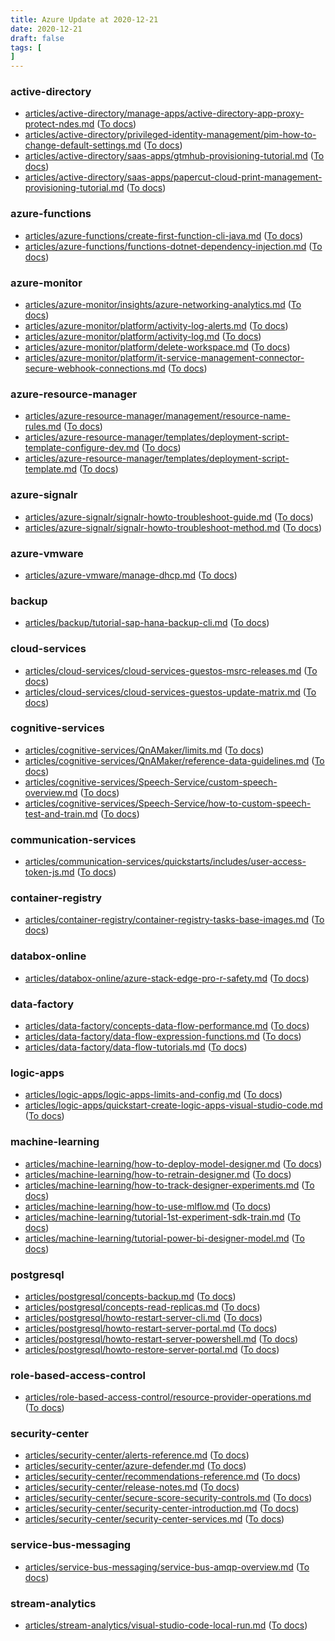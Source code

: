 ```yaml
---
title: Azure Update at 2020-12-21
date: 2020-12-21
draft: false
tags: [
]
---
```


### active-directory
- [articles/active-directory/manage-apps/active-directory-app-proxy-protect-ndes.md](https://github.com/MicrosoftDocs/azure-docs/compare/e715299..d488a97#diff-4de00819d0ce26752f0e2acfb915ac7df6b96b3dd3ba2a52486c24fe2eb57723) ([To docs](https://docs.microsoft.com/en-us/azure/active-directory/manage-apps/active-directory-app-proxy-protect-ndes?WT.mc_id=AZ-MVP-5003408))
- [articles/active-directory/privileged-identity-management/pim-how-to-change-default-settings.md](https://github.com/MicrosoftDocs/azure-docs/compare/e715299..d488a97#diff-273c792476b5e312a3f2ec0f07bf8a9ee15c404b823c0792c3d5d0a72c52cdfc) ([To docs](https://docs.microsoft.com/en-us/azure/active-directory/privileged-identity-management/pim-how-to-change-default-settings?WT.mc_id=AZ-MVP-5003408))
- [articles/active-directory/saas-apps/gtmhub-provisioning-tutorial.md](https://github.com/MicrosoftDocs/azure-docs/compare/e715299..d488a97#diff-31d72037bce589621eb92ffce3dc60c1a9fe303777ebb11ad04171df3f7e031a) ([To docs](https://docs.microsoft.com/en-us/azure/active-directory/saas-apps/gtmhub-provisioning-tutorial?WT.mc_id=AZ-MVP-5003408))
- [articles/active-directory/saas-apps/papercut-cloud-print-management-provisioning-tutorial.md](https://github.com/MicrosoftDocs/azure-docs/compare/e715299..d488a97#diff-1c6b9cec90ce06de21286fe1b87809eda7790bde57c12ce319c6e12321212b0e) ([To docs](https://docs.microsoft.com/en-us/azure/active-directory/saas-apps/papercut-cloud-print-management-provisioning-tutorial?WT.mc_id=AZ-MVP-5003408))
    
### azure-functions
- [articles/azure-functions/create-first-function-cli-java.md](https://github.com/MicrosoftDocs/azure-docs/compare/e715299..d488a97#diff-b00bc21a5c174c3cb947c7665f3b209593a6bd6bb898c668aa024678257863df) ([To docs](https://docs.microsoft.com/en-us/azure/azure-functions/create-first-function-cli-java?WT.mc_id=AZ-MVP-5003408))
- [articles/azure-functions/functions-dotnet-dependency-injection.md](https://github.com/MicrosoftDocs/azure-docs/compare/e715299..d488a97#diff-0cc4f64327cdb7ffb0a0e5e6e8e75febb334983edf8d1f11d99bef3b425c2963) ([To docs](https://docs.microsoft.com/en-us/azure/azure-functions/functions-dotnet-dependency-injection?WT.mc_id=AZ-MVP-5003408))
    
### azure-monitor
- [articles/azure-monitor/insights/azure-networking-analytics.md](https://github.com/MicrosoftDocs/azure-docs/compare/e715299..d488a97#diff-a8faa5938d86b9496248047946274cda6ed9e13a13f0e8536545a7e7558ee5bb) ([To docs](https://docs.microsoft.com/en-us/azure/azure-monitor/insights/azure-networking-analytics?WT.mc_id=AZ-MVP-5003408))
- [articles/azure-monitor/platform/activity-log-alerts.md](https://github.com/MicrosoftDocs/azure-docs/compare/e715299..d488a97#diff-0b3ebd1e06662f0856d001e56718c82a261def96dd3ceccb22cba54cba58fd01) ([To docs](https://docs.microsoft.com/en-us/azure/azure-monitor/platform/activity-log-alerts?WT.mc_id=AZ-MVP-5003408))
- [articles/azure-monitor/platform/activity-log.md](https://github.com/MicrosoftDocs/azure-docs/compare/e715299..d488a97#diff-c7e6fce67bcfae0045b929e43d2346b7f046fb9e400c55d89932b4df746f9718) ([To docs](https://docs.microsoft.com/en-us/azure/azure-monitor/platform/activity-log?WT.mc_id=AZ-MVP-5003408))
- [articles/azure-monitor/platform/delete-workspace.md](https://github.com/MicrosoftDocs/azure-docs/compare/e715299..d488a97#diff-fb84318365f625dc290836dd85d94750de0a31163da3285eba5e30ba4e102880) ([To docs](https://docs.microsoft.com/en-us/azure/azure-monitor/platform/delete-workspace?WT.mc_id=AZ-MVP-5003408))
- [articles/azure-monitor/platform/it-service-management-connector-secure-webhook-connections.md](https://github.com/MicrosoftDocs/azure-docs/compare/e715299..d488a97#diff-a2234de69f623098238459cfea37acfd80eb901ef49caf9dd7bf19107421de9e) ([To docs](https://docs.microsoft.com/en-us/azure/azure-monitor/platform/it-service-management-connector-secure-webhook-connections?WT.mc_id=AZ-MVP-5003408))
    
### azure-resource-manager
- [articles/azure-resource-manager/management/resource-name-rules.md](https://github.com/MicrosoftDocs/azure-docs/compare/e715299..d488a97#diff-face449bc9b2fc7020663ad0bcac2950db0e58f9afd2092fb46bde86be3f6e9b) ([To docs](https://docs.microsoft.com/en-us/azure/azure-resource-manager/management/resource-name-rules?WT.mc_id=AZ-MVP-5003408))
- [articles/azure-resource-manager/templates/deployment-script-template-configure-dev.md](https://github.com/MicrosoftDocs/azure-docs/compare/e715299..d488a97#diff-da8063b409f21fafecd704f087e225a5dd6518acd105a4f5d450939a30ff1dc5) ([To docs](https://docs.microsoft.com/en-us/azure/azure-resource-manager/templates/deployment-script-template-configure-dev?WT.mc_id=AZ-MVP-5003408))
- [articles/azure-resource-manager/templates/deployment-script-template.md](https://github.com/MicrosoftDocs/azure-docs/compare/e715299..d488a97#diff-738d305fb72ef2dc1edeb15679fcc61484b49d30dbc95d957c8ab1390274b65b) ([To docs](https://docs.microsoft.com/en-us/azure/azure-resource-manager/templates/deployment-script-template?WT.mc_id=AZ-MVP-5003408))
    
### azure-signalr
- [articles/azure-signalr/signalr-howto-troubleshoot-guide.md](https://github.com/MicrosoftDocs/azure-docs/compare/e715299..d488a97#diff-fca46f89705a6de3959b124c91dc217482e347ad79f98a312d1e15b78484e731) ([To docs](https://docs.microsoft.com/en-us/azure/azure-signalr/signalr-howto-troubleshoot-guide?WT.mc_id=AZ-MVP-5003408))
- [articles/azure-signalr/signalr-howto-troubleshoot-method.md](https://github.com/MicrosoftDocs/azure-docs/compare/e715299..d488a97#diff-8f050a5116e1877563c3fb8a3f974e416a1cc76374156d1932334ebcc309c67e) ([To docs](https://docs.microsoft.com/en-us/azure/azure-signalr/signalr-howto-troubleshoot-method?WT.mc_id=AZ-MVP-5003408))
    
### azure-vmware
- [articles/azure-vmware/manage-dhcp.md](https://github.com/MicrosoftDocs/azure-docs/compare/e715299..d488a97#diff-58c6e98cf5b868e7a7de95dd29b5df3e5954145a600787ebd0f45e0208ac86b9) ([To docs](https://docs.microsoft.com/en-us/azure/azure-vmware/manage-dhcp?WT.mc_id=AZ-MVP-5003408))
    
### backup
- [articles/backup/tutorial-sap-hana-backup-cli.md](https://github.com/MicrosoftDocs/azure-docs/compare/e715299..d488a97#diff-edb47ac041cb570ff686828dba36011db8a5c271f057263c894db24d4bd5883b) ([To docs](https://docs.microsoft.com/en-us/azure/backup/tutorial-sap-hana-backup-cli?WT.mc_id=AZ-MVP-5003408))
    
### cloud-services
- [articles/cloud-services/cloud-services-guestos-msrc-releases.md](https://github.com/MicrosoftDocs/azure-docs/compare/e715299..d488a97#diff-dfea42c10b3a549943461ddb51682e763f8e65b133552981d4a8abff02c74b11) ([To docs](https://docs.microsoft.com/en-us/azure/cloud-services/cloud-services-guestos-msrc-releases?WT.mc_id=AZ-MVP-5003408))
- [articles/cloud-services/cloud-services-guestos-update-matrix.md](https://github.com/MicrosoftDocs/azure-docs/compare/e715299..d488a97#diff-5b63b67b2fa9cf551a95e57a471b538ee121962dec792bb472979c693f1c4ca8) ([To docs](https://docs.microsoft.com/en-us/azure/cloud-services/cloud-services-guestos-update-matrix?WT.mc_id=AZ-MVP-5003408))
    
### cognitive-services
- [articles/cognitive-services/QnAMaker/limits.md](https://github.com/MicrosoftDocs/azure-docs/compare/e715299..d488a97#diff-70df93cbcc7cca768fa9ea90ff29ecbf7216a9ab5dee2ed1e3b9d4dcef9e9aac) ([To docs](https://docs.microsoft.com/en-us/azure/cognitive-services/QnAMaker/limits?WT.mc_id=AZ-MVP-5003408))
- [articles/cognitive-services/QnAMaker/reference-data-guidelines.md](https://github.com/MicrosoftDocs/azure-docs/compare/e715299..d488a97#diff-78d4ec9af2c205488fd91081ea126a708fe8f6f57a0e4743d04e50162d1388e7) ([To docs](https://docs.microsoft.com/en-us/azure/cognitive-services/QnAMaker/reference-data-guidelines?WT.mc_id=AZ-MVP-5003408))
- [articles/cognitive-services/Speech-Service/custom-speech-overview.md](https://github.com/MicrosoftDocs/azure-docs/compare/e715299..d488a97#diff-add45751bb64a48aa41314a4d3279c4af2e602b43c867b11914fc809eb4c50a6) ([To docs](https://docs.microsoft.com/en-us/azure/cognitive-services/Speech-Service/custom-speech-overview?WT.mc_id=AZ-MVP-5003408))
- [articles/cognitive-services/Speech-Service/how-to-custom-speech-test-and-train.md](https://github.com/MicrosoftDocs/azure-docs/compare/e715299..d488a97#diff-e4837fba98e4ada0c6fd45fc6b5c1fbbcb111c48e92fddc39965a07ba511462b) ([To docs](https://docs.microsoft.com/en-us/azure/cognitive-services/Speech-Service/how-to-custom-speech-test-and-train?WT.mc_id=AZ-MVP-5003408))
    
### communication-services
- [articles/communication-services/quickstarts/includes/user-access-token-js.md](https://github.com/MicrosoftDocs/azure-docs/compare/e715299..d488a97#diff-82b4c6a60c0a8f22c45e619815cb479a139558cd2cf112e891a5a6b79b12efb4) ([To docs](https://docs.microsoft.com/en-us/azure/communication-services/quickstarts/includes/user-access-token-js?WT.mc_id=AZ-MVP-5003408))
    
### container-registry
- [articles/container-registry/container-registry-tasks-base-images.md](https://github.com/MicrosoftDocs/azure-docs/compare/e715299..d488a97#diff-842d0ed0090ac32131d23a30b0f1d2f02653a561232d150df2ebc749f459bd93) ([To docs](https://docs.microsoft.com/en-us/azure/container-registry/container-registry-tasks-base-images?WT.mc_id=AZ-MVP-5003408))
    
### databox-online
- [articles/databox-online/azure-stack-edge-pro-r-safety.md](https://github.com/MicrosoftDocs/azure-docs/compare/e715299..d488a97#diff-bba81ab6db331f30fcda389efddf07d9cf796c44bc21ed05bf396f49d3b50455) ([To docs](https://docs.microsoft.com/en-us/azure/databox-online/azure-stack-edge-pro-r-safety?WT.mc_id=AZ-MVP-5003408))
    
### data-factory
- [articles/data-factory/concepts-data-flow-performance.md](https://github.com/MicrosoftDocs/azure-docs/compare/e715299..d488a97#diff-ae7d3d934bdb248888f3a00e156d6d8bf3568dc5c3a46c641d3ad055b7066fd9) ([To docs](https://docs.microsoft.com/en-us/azure/data-factory/concepts-data-flow-performance?WT.mc_id=AZ-MVP-5003408))
- [articles/data-factory/data-flow-expression-functions.md](https://github.com/MicrosoftDocs/azure-docs/compare/e715299..d488a97#diff-2c80b87ace52c5b11117aeacc814a349efedca6dc3910befb48954bdea42d1d5) ([To docs](https://docs.microsoft.com/en-us/azure/data-factory/data-flow-expression-functions?WT.mc_id=AZ-MVP-5003408))
- [articles/data-factory/data-flow-tutorials.md](https://github.com/MicrosoftDocs/azure-docs/compare/e715299..d488a97#diff-d4f41038d3169b64c2595e4f65ab51f59cd082f9abdb773c515b3f5d9fb7951f) ([To docs](https://docs.microsoft.com/en-us/azure/data-factory/data-flow-tutorials?WT.mc_id=AZ-MVP-5003408))
    
### logic-apps
- [articles/logic-apps/logic-apps-limits-and-config.md](https://github.com/MicrosoftDocs/azure-docs/compare/e715299..d488a97#diff-48da475fd353b876e6c3a046c87fed9eae7b0ec1b5911bd516b65b8d41105f4c) ([To docs](https://docs.microsoft.com/en-us/azure/logic-apps/logic-apps-limits-and-config?WT.mc_id=AZ-MVP-5003408))
- [articles/logic-apps/quickstart-create-logic-apps-visual-studio-code.md](https://github.com/MicrosoftDocs/azure-docs/compare/e715299..d488a97#diff-265455eb24a4215dcf00cfd8cdbbf7d2dd8c7d6d77915cda2ceff2d1256bb8f5) ([To docs](https://docs.microsoft.com/en-us/azure/logic-apps/quickstart-create-logic-apps-visual-studio-code?WT.mc_id=AZ-MVP-5003408))
    
### machine-learning
- [articles/machine-learning/how-to-deploy-model-designer.md](https://github.com/MicrosoftDocs/azure-docs/compare/e715299..d488a97#diff-33eafc15a5496a8cb8ea8217f1e98b7baf1e66926ced73a59fcc08f4875af81f) ([To docs](https://docs.microsoft.com/en-us/azure/machine-learning/how-to-deploy-model-designer?WT.mc_id=AZ-MVP-5003408))
- [articles/machine-learning/how-to-retrain-designer.md](https://github.com/MicrosoftDocs/azure-docs/compare/e715299..d488a97#diff-534112cbe2914eadea5824df594d6ee524193be2b2142e1bc8a4c0c0a8122843) ([To docs](https://docs.microsoft.com/en-us/azure/machine-learning/how-to-retrain-designer?WT.mc_id=AZ-MVP-5003408))
- [articles/machine-learning/how-to-track-designer-experiments.md](https://github.com/MicrosoftDocs/azure-docs/compare/e715299..d488a97#diff-c7084bdaef64245c41e9ce0712b8ea45c8b5481626175e94761d6961ed486fdb) ([To docs](https://docs.microsoft.com/en-us/azure/machine-learning/how-to-track-designer-experiments?WT.mc_id=AZ-MVP-5003408))
- [articles/machine-learning/how-to-use-mlflow.md](https://github.com/MicrosoftDocs/azure-docs/compare/e715299..d488a97#diff-b4e5417e908ea29a513c29dfac3f4f7b3df80604639dcfca246277a147fc0566) ([To docs](https://docs.microsoft.com/en-us/azure/machine-learning/how-to-use-mlflow?WT.mc_id=AZ-MVP-5003408))
- [articles/machine-learning/tutorial-1st-experiment-sdk-train.md](https://github.com/MicrosoftDocs/azure-docs/compare/e715299..d488a97#diff-1b96c289bab0811c7dabfd2445dfaaf51f1339d32c664f119aadbecd023612b5) ([To docs](https://docs.microsoft.com/en-us/azure/machine-learning/tutorial-1st-experiment-sdk-train?WT.mc_id=AZ-MVP-5003408))
- [articles/machine-learning/tutorial-power-bi-designer-model.md](https://github.com/MicrosoftDocs/azure-docs/compare/e715299..d488a97#diff-c4139952425f0a5981df07fdad1b5e871b3130116a7a7b41b8c1b3c805592022) ([To docs](https://docs.microsoft.com/en-us/azure/machine-learning/tutorial-power-bi-designer-model?WT.mc_id=AZ-MVP-5003408))
    
### postgresql
- [articles/postgresql/concepts-backup.md](https://github.com/MicrosoftDocs/azure-docs/compare/e715299..d488a97#diff-c00f5b696784a8474d99c8980fd5f04b54298fef184b1186f647fb39ca9d4165) ([To docs](https://docs.microsoft.com/en-us/azure/postgresql/concepts-backup?WT.mc_id=AZ-MVP-5003408))
- [articles/postgresql/concepts-read-replicas.md](https://github.com/MicrosoftDocs/azure-docs/compare/e715299..d488a97#diff-f5930e04bc363be6e42ee397e595e60fc8c669ef5fdfb64091eb1ba607d4560c) ([To docs](https://docs.microsoft.com/en-us/azure/postgresql/concepts-read-replicas?WT.mc_id=AZ-MVP-5003408))
- [articles/postgresql/howto-restart-server-cli.md](https://github.com/MicrosoftDocs/azure-docs/compare/e715299..d488a97#diff-4a431724ac4f4fe87ec845c16eea84dd8afb5c0a31a909cae2702d4bb2c01665) ([To docs](https://docs.microsoft.com/en-us/azure/postgresql/howto-restart-server-cli?WT.mc_id=AZ-MVP-5003408))
- [articles/postgresql/howto-restart-server-portal.md](https://github.com/MicrosoftDocs/azure-docs/compare/e715299..d488a97#diff-d1cb3ab48936c7882b1d8b37d899f1dbf36723a58f38faa658eb4be90bcbbfa0) ([To docs](https://docs.microsoft.com/en-us/azure/postgresql/howto-restart-server-portal?WT.mc_id=AZ-MVP-5003408))
- [articles/postgresql/howto-restart-server-powershell.md](https://github.com/MicrosoftDocs/azure-docs/compare/e715299..d488a97#diff-c8292773fd925ad3a0ed33c351591972b4d9f9ee9f96149a1d9ce488a0991e20) ([To docs](https://docs.microsoft.com/en-us/azure/postgresql/howto-restart-server-powershell?WT.mc_id=AZ-MVP-5003408))
- [articles/postgresql/howto-restore-server-portal.md](https://github.com/MicrosoftDocs/azure-docs/compare/e715299..d488a97#diff-1c965c441430d809b4db0a32610efcc8e3ea99697db61d1b64b4ed12af7a2c3a) ([To docs](https://docs.microsoft.com/en-us/azure/postgresql/howto-restore-server-portal?WT.mc_id=AZ-MVP-5003408))
    
### role-based-access-control
- [articles/role-based-access-control/resource-provider-operations.md](https://github.com/MicrosoftDocs/azure-docs/compare/e715299..d488a97#diff-d67b783fccb135bbaeb1f7d36049104f6d21964cec64584b13ec422b8488cc6c) ([To docs](https://docs.microsoft.com/en-us/azure/role-based-access-control/resource-provider-operations?WT.mc_id=AZ-MVP-5003408))
    
### security-center
- [articles/security-center/alerts-reference.md](https://github.com/MicrosoftDocs/azure-docs/compare/e715299..d488a97#diff-f55c782b65060e87125767f6ff8ef4ff4257337c9cbb812879317b1b00761518) ([To docs](https://docs.microsoft.com/en-us/azure/security-center/alerts-reference?WT.mc_id=AZ-MVP-5003408))
- [articles/security-center/azure-defender.md](https://github.com/MicrosoftDocs/azure-docs/compare/e715299..d488a97#diff-51e3978c00f5b18287c66223ac6144533c20abddd07053b708ffcf47607b456b) ([To docs](https://docs.microsoft.com/en-us/azure/security-center/azure-defender?WT.mc_id=AZ-MVP-5003408))
- [articles/security-center/recommendations-reference.md](https://github.com/MicrosoftDocs/azure-docs/compare/e715299..d488a97#diff-3b2dde17bf21b2550fd6af97d102aebfbd7c941ab7a4ddae296227569d83f286) ([To docs](https://docs.microsoft.com/en-us/azure/security-center/recommendations-reference?WT.mc_id=AZ-MVP-5003408))
- [articles/security-center/release-notes.md](https://github.com/MicrosoftDocs/azure-docs/compare/e715299..d488a97#diff-f61614c4c77cfec0c5ff949133105692977c420f415398c5aeca8c7930335f0f) ([To docs](https://docs.microsoft.com/en-us/azure/security-center/release-notes?WT.mc_id=AZ-MVP-5003408))
- [articles/security-center/secure-score-security-controls.md](https://github.com/MicrosoftDocs/azure-docs/compare/e715299..d488a97#diff-74115cbb045dd0149baf3718d19bdf579b83995b02e0823831c572e45b5833b0) ([To docs](https://docs.microsoft.com/en-us/azure/security-center/secure-score-security-controls?WT.mc_id=AZ-MVP-5003408))
- [articles/security-center/security-center-introduction.md](https://github.com/MicrosoftDocs/azure-docs/compare/e715299..d488a97#diff-01ae95663926e544ca32d6f6808ac39a683652827b08cc1a5449827685fbf415) ([To docs](https://docs.microsoft.com/en-us/azure/security-center/security-center-introduction?WT.mc_id=AZ-MVP-5003408))
- [articles/security-center/security-center-services.md](https://github.com/MicrosoftDocs/azure-docs/compare/e715299..d488a97#diff-bc6a240be58c77ee3f9440f572ffb59b85ef352aed3779e187d2a68d01f03cb5) ([To docs](https://docs.microsoft.com/en-us/azure/security-center/security-center-services?WT.mc_id=AZ-MVP-5003408))
    
### service-bus-messaging
- [articles/service-bus-messaging/service-bus-amqp-overview.md](https://github.com/MicrosoftDocs/azure-docs/compare/e715299..d488a97#diff-eeb493d1a5738fb3d3a41033ef1606032071c7892bc4c9f7619a62eacba22e40) ([To docs](https://docs.microsoft.com/en-us/azure/service-bus-messaging/service-bus-amqp-overview?WT.mc_id=AZ-MVP-5003408))
    
### stream-analytics
- [articles/stream-analytics/visual-studio-code-local-run.md](https://github.com/MicrosoftDocs/azure-docs/compare/e715299..d488a97#diff-418bc0c18b66c51462afd57d1ba6a8efffdfd7bcbff220ea41599cca23ea490d) ([To docs](https://docs.microsoft.com/en-us/azure/stream-analytics/visual-studio-code-local-run?WT.mc_id=AZ-MVP-5003408))
    
